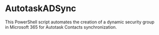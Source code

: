# AutotaskADSync
This PowerShell script automates the creation of a dynamic security group in Microsoft 365 for Autotask Contacts synchronization.
